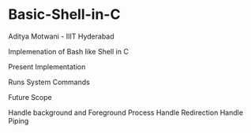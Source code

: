 # Basic-Shell-in-C

Aditya Motwani - IIIT Hyderabad

Implemenation of Bash like Shell in C

Present Implementation

Runs System Commands

Future Scope

Handle background and Foreground Process
Handle Redirection
Handle Piping
